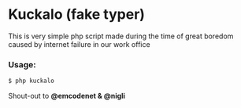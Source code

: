# Kuckalo (fake typer)

This is very simple php script made during the time of great boredom caused by internet failure in our work office

### Usage:

```sh
$ php kuckalo
```

Shout-out to **@emcodenet & @nigli**
